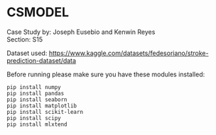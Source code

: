 # CSMODEL

Case Study by: Joseph Eusebio and Kenwin Reyes  
Section: S15  


Dataset used: https://www.kaggle.com/datasets/fedesoriano/stroke-prediction-dataset/data


Before running please make sure you have these modules installed:
```
pip install numpy
pip install pandas
pip install seaborn
pip install matplotlib
pip install scikit-learn
pip install scipy
pip install mlxtend
```